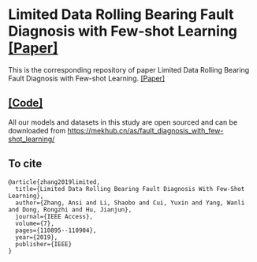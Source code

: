 # Limited Data Rolling Bearing Fault Diagnosis with Few-shot Learning [[Paper]](https://ieeexplore.ieee.org/abstract/document/8793060)

This is the corresponding repository of paper Limited Data Rolling Bearing Fault Diagnosis with Few-shot Learning. [[Paper]](https://ieeexplore.ieee.org/abstract/document/8793060)

## [[Code]](https://mekhub.cn/as/fault_diagnosis_with_few-shot_learning/)

All our models and datasets in this study are open sourced and can be downloaded from https://mekhub.cn/as/fault_diagnosis_with_few-shot_learning/ 

## To cite
```
@article{zhang2019limited,
  title={Limited Data Rolling Bearing Fault Diagnosis With Few-Shot Learning},
  author={Zhang, Ansi and Li, Shaobo and Cui, Yuxin and Yang, Wanli and Dong, Rongzhi and Hu, Jianjun},
  journal={IEEE Access},
  volume={7},
  pages={110895--110904},
  year={2019},
  publisher={IEEE}
}
```
